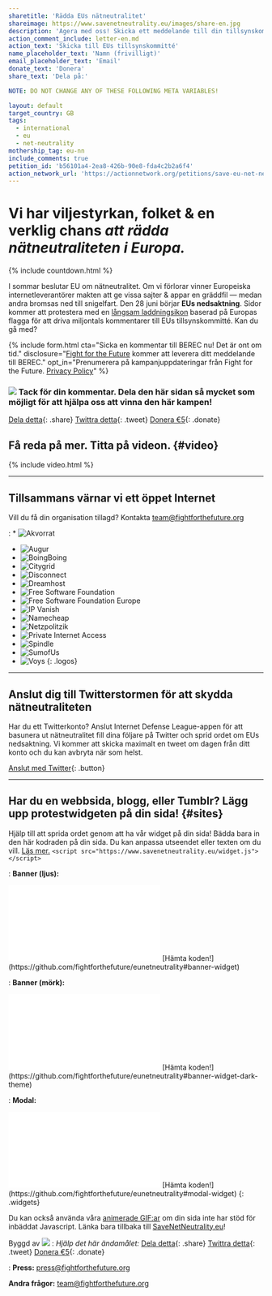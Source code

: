 ```yaml
---
sharetitle: 'Rädda EUs nätneutralitet'
shareimage: https://www.savenetneutrality.eu/images/share-en.jpg
description: 'Agera med oss! Skicka ett meddelande till din tillsynskommitté.'
action_comment_include: letter-en.md
action_text: 'Skicka till EUs tillsynskommitté'
name_placeholder_text: 'Namn (frivilligt)'
email_placeholder_text: 'Email'
donate_text: 'Donera'
share_text: 'Dela på:'

NOTE: DO NOT CHANGE ANY OF THESE FOLLOWING META VARIABLES!

layout: default
target_country: GB
tags:
  - international
  - eu
  - net-neutrality
mothership_tag: eu-nn
include_comments: true
petition_id: 'b56101a4-2ea8-426b-90e8-fda4c2b2a6f4'
action_network_url: 'https://actionnetwork.org/petitions/save-eu-net-neutrality'
---
```


# Vi har **viljestyrkan**, **folket** & **en verklig chans** _att rädda nätneutraliteten i Europa._

{% include countdown.html %}

I sommar beslutar EU om nätneutralitet. Om vi förlorar vinner Europeiska internetleverantörer makten att ge vissa sajter & appar en gräddfil — medan andra bromsas ned till snigelfart. Den 28 juni börjar **EUs nedsaktning**. Sidor kommer att protestera med en [långsam laddningsikon](#sites) baserad på Europas flagga för att driva miljontals kommentarer till EUs tillsynskommitté. Kan du gå med?

{% include form.html
  cta="Sicka en kommentar till BEREC nu! Det är ont om tid."
  disclosure="[Fight for the Future](https://www.fightforthefuture.org) kommer att leverera ditt meddelande till BEREC."
  opt_in="Prenumerera på kampanjuppdateringar från Fight for the Future. [Privacy Policy](https://www.fightforthefuture.org/privacy)"
%}

### ![](/images/heart.png) Tack för din kommentar. Dela den här sidan så mycket som möjligt för att hjälpa oss att vinna den här kampen!

[Dela detta](https://www.facebook.com/sharer/sharer.php?u=http://www.savenetneutrality.eu){: .share}
[Twittra detta](https://twitter.com/intent/tweet?text=http%3A%2F%2Fwww.savenetneutrality.eu){: .tweet}
[Donera €5](https://donate.fightforthefuture.org/?tag=eu-nn){: .donate}

## Få reda på mer. Titta på videon. {#video}

{% include video.html %}

----

## Tillsammans värnar vi ett öppet Internet

Vill du få din organisation tillagd? Kontakta [team@fightforthefuture.org](mailto:team@fightforthefuture.org)

: * ![Akvorrat](/images/logos/akvorrat.png)
  * ![Augur](/images/logos/augur.png)
  * ![BoingBoing](/images/logos/boingboing.png)
  * ![Citygrid](/images/logos/citygrid.png)
  * ![Disconnect](/images/logos/disconnectme.png)
  * ![Dreamhost](/images/logos/dreamhost.png)
  * ![Free Software Foundation](/images/logos/fsf.png)
  * ![Free Software Foundation Europe](/images/logos/fsfe.png)
  * ![IP Vanish](/images/logos/ipvanish.png)
  * ![Namecheap](/images/logos/namecheap.png)
  * ![Netzpolitzik](/images/logos/netzpolitzik.png)
  * ![Private Internet Access](/images/logos/pia.png)
  * ![Spindle](/images/logos/spindle.png)
  * ![SumofUs](/images/logos/sou.png)
  * ![Voys](/images/logos/voys.png)
{: .logos}

----

## Anslut dig till Twitterstormen för att skydda nätneutraliteten

Har du ett Twitterkonto? Anslut Internet Defense League-appen för att basunera ut nätneutralitet fill dina följare på Twitter och sprid ordet om EUs nedsaktning. Vi kommer att skicka maximalt en tweet om dagen från ditt konto och du kan avbryta när som helst.

[Anslut med Twitter](#twitter){: .button}

----

## Har du en webbsida, blogg, eller Tumblr? Lägg upp protestwidgeten på din sida! {#sites}

Hjälp till att sprida ordet genom att ha vår widget på din sida! Bädda bara in den här kodraden på din sida. Du kan anpassa utseendet eller texten om du vill. [Läs mer.](https://github.com/fightforthefuture/eunetneutrality#embed-the-widget-on-your-site) `<script src="https://www.savenetneutrality.eu/widget.js"></script>`

: **Banner (ljus):**
  <iframe frameborder="0" src="/widget/banner/index.html#demo"></iframe>
  [Hämta koden!](https://github.com/fightforthefuture/eunetneutrality#banner-widget)

: **Banner (mörk):**
  <iframe frameborder="0" src="/widget/banner/index.html#demo-dark"></iframe>
  [Hämta koden!](https://github.com/fightforthefuture/eunetneutrality#banner-widget-dark-theme)

: **Modal:**
  <iframe frameborder="0" src="/widget/modal/index.html#demo"></iframe>
  [Hämta koden!](https://github.com/fightforthefuture/eunetneutrality#modal-widget)
{: .widgets}

Du kan också använda våra [animerade GIF:ar](https://github.com/fightforthefuture/eunetneutrality#animated-gif-banners) om din sida inte har stöd för inbäddat Javascript.
Länka bara tillbaka till [SaveNetNeutrality.eu](https://www.savenetneutrality.eu)!

Byggd av ![](/images/fftf-footer-logo.png)
: _Hjälp det här ändamålet:_
  [Dela detta](https://www.facebook.com/sharer/sharer.php?u=http://www.savenetneutrality.eu){: .share}
  [Twittra detta](https://twitter.com/intent/tweet?text=http%3A%2F%2Fwww.savenetneutrality.eu){: .tweet}
  [Donera €5](https://donate.fightforthefuture.org/?tag=eu-nn){: .donate}

: **Press:** [press@fightforthefuture.org](mailto:press@fightforthefuture.org)

  **Andra frågor:** [team@fightforthefuture.org](mailto:team@fightforthefuture.org)
